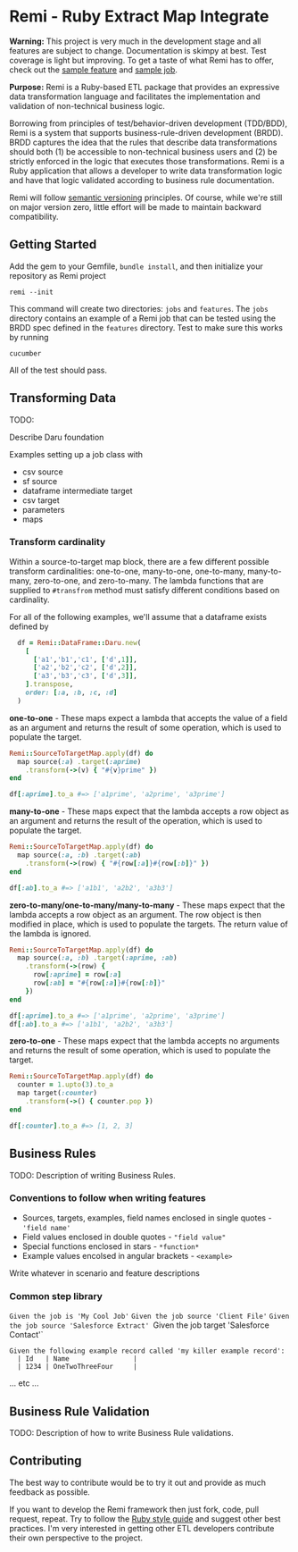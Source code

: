 # Remi - Ruby Extract Map Integrate
**Warning:** This project is very much in the development stage
and all features are subject to change.  Documentation is skimpy
at best.  Test coverage is light but improving.  To get a taste
of what Remi has to offer, check out the
[sample feature](features/sample_job.feature) and [sample job](jobs/sample_job.rb).


**Purpose:** Remi is a Ruby-based ETL package that provides an
expressive data transformation language and facilitates the
implementation and validation of non-technical business logic.

Borrowing from principles of test/behavior-driven development
(TDD/BDD), Remi is a system that supports business-rule-driven
development (BRDD).  BRDD captures the idea that the rules that
describe data transformations should both (1) be accessible to
non-technical business users and (2) be strictly enforced in the logic
that executes those transformations.  Remi is a Ruby application
that allows a developer to write data transformation logic and have
that logic validated according to business rule documentation.


Remi will follow [semantic versioning](http://semver.org/) principles.
Of course, while we're still on major version zero, little effort will
be made to maintain backward compatibility.

## Getting Started

Add the gem to your Gemfile, `bundle install`, and then initialize your repository as
Remi project

    remi --init

This command will create two directories: `jobs` and `features`.  The
`jobs` directory contains an example of a Remi job that can be tested
using the BRDD spec defined in the `features` directory.  Test to make
sure this works by running

    cucumber

All of the test should pass.

## Transforming Data

TODO:

Describe Daru foundation

Examples setting up a job class with
* csv source
* sf source
* dataframe intermediate target
* csv target
* parameters
* maps


### Transform cardinality

Within a source-to-target map block, there are a few different
possible transform cardinalities: one-to-one, many-to-one, one-to-many,
many-to-many, zero-to-one, and zero-to-many.  The lambda functions that
are supplied to `#transfrom` method must satisfy different conditions based
on cardinality.

For all of the following examples, we'll assume that a dataframe exists defined by
````ruby
  df = Remi::DataFrame::Daru.new(
    [
      ['a1','b1','c1', ['d',1]],
      ['a2','b2','c2', ['d',2]],
      ['a3','b3','c3', ['d',3]],
    ].transpose,
    order: [:a, :b, :c, :d]
  )
````

**one-to-one** - These maps expect a lambda that accepts the value of a
field as an argument and returns the result of some operation, which
is used to populate the target.

````ruby
Remi::SourceToTargetMap.apply(df) do
  map source(:a) .target(:aprime)
    .transform(->(v) { "#{v}prime" })
end

df[:aprime].to_a #=> ['a1prime', 'a2prime', 'a3prime']
````

**many-to-one** - These maps expect that the lambda accepts a row object as an argument
and returns the result of the operation, which is used to populate the target.

````ruby
Remi::SourceToTargetMap.apply(df) do
  map source(:a, :b) .target(:ab)
    .transform(->(row) { "#{row[:a]}#{row[:b]}" })
end

df[:ab].to_a #=> ['a1b1', 'a2b2', 'a3b3']
````

**zero-to-many/one-to-many/many-to-many** - These maps expect that the
lambda accepts a row object as an argument.  The row object is then
modified in place, which is used to populate the targets.  The return
value of the lambda is ignored.

````ruby
Remi::SourceToTargetMap.apply(df) do
  map source(:a, :b) .target(:aprime, :ab)
    .transform(->(row) {
      row[:aprime] = row[:a]
      row[:ab] = "#{row[:a]}#{row[:b]}"
    })
end

df[:aprime].to_a #=> ['a1prime', 'a2prime', 'a3prime']
df[:ab].to_a #=> ['a1b1', 'a2b2', 'a3b3']
````

**zero-to-one** - These maps expect that the lambda accepts no arguments and returns the
result of some operation, which is used to populate the target.

````ruby
Remi::SourceToTargetMap.apply(df) do
  counter = 1.upto(3).to_a
  map target(:counter)
    .transform(->() { counter.pop })
end

df[:counter].to_a #=> [1, 2, 3]
````


## Business Rules

TODO: Description of writing Business Rules.

### Conventions to follow when writing features

* Sources, targets, examples, field names enclosed in single quotes - `'field name'`
* Field values enclosed in double quotes - `"field value"`
* Special functions enclosed in stars - `*function*`
* Example values encolsed in angular brackets - `<example>`

Write whatever in scenario and feature descriptions

### Common step library


`Given the job is 'My Cool Job'`
`Given the job source 'Client File'`
`Given the job source 'Salesforce Extract'
`Given the job target 'Salesforce Contact'`

    Given the following example record called 'my killer example record':
      | Id   | Name                |
      | 1234 | OneTwoThreeFour     |

... etc ...

## Business Rule Validation

TODO: Description of how to write Business Rule validations.





## Contributing

The best way to contribute would be to try it out and provide as much
feedback as possible.

If you want to develop the Remi framework then just fork, code, pull
request, repeat.  Try to follow the
[Ruby style guide](https://github.com/styleguide/ruby) and suggest
other best practices.  I'm very interested in getting other ETL
developers contribute their own perspective to the project.
